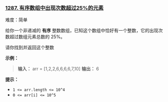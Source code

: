 ﻿### [1287\. 有序数组中出现次数超过25%的元素](https://leetcode.cn/problems/element-appearing-more-than-25-in-sorted-array/)

难度：简单

给你一个非递减的 **有序** 整数数组，已知这个数组中恰好有一个整数，它的出现次数超过数组元素总数的 25%。

请你找到并返回这个整数

**示例：**

> **输入：** arr = [1,2,2,6,6,6,6,7,10]
> **输出：** 6

**提示：**

- <code>1 <= arr.length <= 10^4</code>
- <code>0 <= arr[i] <= 10^5</code>
